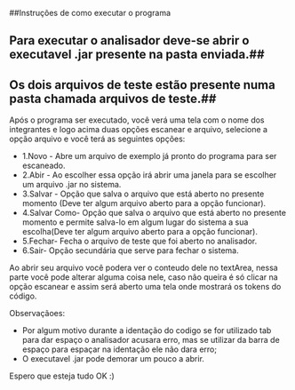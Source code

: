 ##Instruções de como executar o programa

## Para executar o analisador deve-se abrir o executavel .jar presente na pasta enviada.##
## Os dois arquivos de teste estão presente numa pasta chamada arquivos de teste.##

 Após o programa ser executado, você verá uma tela com o nome dos integrantes e logo acima duas opções escanear e arquivo, selecione a opção arquivo e você terá as seguintes opções:
<ul>
  <li>1.Novo - Abre um arquivo de exemplo já pronto do programa para ser escaneado.</li>
  <li>2.Abir - Ao escolher essa opção irá abrir uma janela para se escolher um arquivo .jar no sistema.</li>
  <li>3.Salvar - Opção que salva o arquivo que está aberto no presente momento (Deve ter algum arquivo aberto para a opção funcionar).</li>
  <li>4.Salvar Como- Opção que salva o arquivo que está aberto no presente momento e permite salva-lo em algum lugar do sistema a sua escolha(Deve ter algum arquivo aberto para a opção funcionar).</li>
  <li>5.Fechar- Fecha o arquivo de teste que foi aberto no analisador.</li>
  <li>6.Sair- Opção secundária que serve para fechar o sistema.</li>
</ul>
  Ao abrir seu arquivo você podera ver o conteudo dele no textArea, nessa parte você pode alterar alguma coisa nele, caso não queira é só clicar na opção escanear e assim será aberto uma tela onde mostrará os tokens do código.

Observaçãoes: 
 - Por algum motivo durante a identação do codigo se for utilizado tab para dar espaço o analisador acusara erro, mas se utilizar da barra de espaço para espaçar na identação ele não dara erro;
 - O executavel .jar pode demorar um pouco a abrir.

Espero que esteja tudo OK :)
